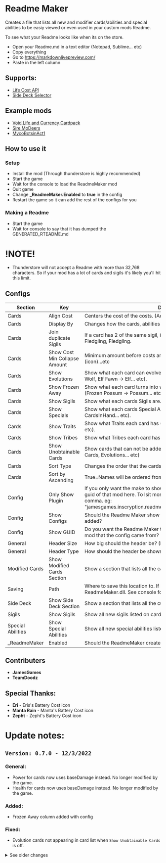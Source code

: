# Readme Maker
Creates a file that lists all new and modifier cards/abilities and special abilities to be easiy viewed or even used in your custom mods Readme.



To see what your Readme looks like when its on the store.
- Open your Readme.md in a text editor (Notepad, Sublime... etc)
- Copy everything
- Go to https://markdownlivepreview.com/
- Paste in the left column

## Supports:
- [Life Cost API](https://inscryption.thunderstore.io/package/Void_Slime/Life_Cost_API/)
- [Side Deck Selector](https://inscryption.thunderstore.io/package/Infiniscryption/Side_Deck_Selector/)

## Example mods
- [Void Life and Currency Cardpack](https://inscryption.thunderstore.io/package/Void_Slime/Void_Life_and_Currency_Cardpack/)
- [Sire MoDeers](https://inscryption.thunderstore.io/package/Sire/Sire_MoDeers/)
- [MycoBotsinAct1](https://inscryption.thunderstore.io/package/Cevin2006/MycoBotsinAct1/)


## How to use it

### Setup
- Install the mod (Through thunderstore is highly recommended)
- Start the game
- Wait for the console to load the ReadmeMaker mod
- Quit game
- Change **_ReadmeMaker.Enabled** to **true** in the config
- Restart the game so it can add the rest of the configs for you 

### Making a Readme
- Start the game
- Wait for console to say that it has dumped the GENERATED_RTEADME.md

# !NOTE!
- Thunderstore will not accept a Readme with more than 32,768 characters. So if your mod has a lot of cards and sigils it's likely you'll hit this limit.


## Configs
|Section|Key|Description|
|-|-|-|
|Cards|Align Cost|Centers the cost of the costs. (Adds a lot of characters)|
|Cards|Display By|Changes how the cards, abilities and special abilities are displayed.|
|Cards|Join duplicate Sigils|If a card has 2 of the same sigil, it will show as Fledgling(x2) instead of Fledgling, Fledgling.|
|Cards|Show Cost Min Collapse Amount|Minimum amount before costs are shown as (icon)5 instead of (icon)(icon)...etc|
|Cards|Show Evolutions|Show what each card can evolve into when given Fledgling. (Wolf Cub -> Wolf, Elf Fawn -> Elf... etc).|
|Cards|Show Frozen Away|Show what each card turns into when killed given the Frozen Away sigil. (Frozen Possum -> Possum... etc).|
|Cards|Show Sigils|Show what each cards Sigils are. (Waterborne, Fledgling... etc).|
|Cards|Show Specials|Show what each cards Special Abilities are. (Ouroboros, Mirror, CardsInHand... etc).|
|Cards|Show Traits|Show what Traits each card has (KillSurvivors, Ant, Goat, Pelt, Terrain... etc).|
|Cards|Show Tribes|Show what Tribes each card has (Insect, Canine... etc).|
|Cards|Show Unobtainable Cards|Show cards that can not be added to your deck.  (Trail cards, Frozen Away Cards, Evolutions... etc)|
|Cards|Sort Type|Changes the order that the cards will be displayed in.|
|Cards|Sort by Ascending|True=Names will be ordered from A-Z, False=Z-A... etc|
|Config|Only Show Plugin|If you only want the make to show configs from a specific Mod, put the guid of that mod here. To lsit more than 1 mod separate them with a comma. eg: "jamesgames.inscryption.readmemaker,jamesgames.inscryption.zergmod"|
|Config|Show Configs|Should the Readme Maker show a section listing all the new configs added?|
|Config|Show GUID|Do you want the Readme Maker to show a column showing the GUID of the mod that the config came from?|
|General|Header Size|How big should the header be? (Does not work for type Foldout!|
|General|Header Type|How should the header be shown? (Unaffected by Size)|
|Modified Cards|Show Modified Cards Section|Show a section that lists all the cards modified.|
|Saving|Path|Where to save this location to. If blank will be same folder as ReadmeMaker.dll. See console for exact location after making a readme|
|Side Deck|Show Side Deck Section|Show a section that lists all the custom side deck cards.|
|Sigils|Show Sigils|Show all new sigils listed on cards in its own section.|
|Special Abilities|Show Special Abilities|Show all new special abilities listed on cards in its own section.|
|_ReadmeMaker|Enabled|Should the ReadmeMaker create a GeneratedReadme?|



## Contributers
- **JamesGames**
- **TeamDoodz**

## Special Thanks:
- **Eri** - Eris's Battery Cost icon
- **Manta Rain** - Manta's Battery Cost icon
- **Zepht** - Zepht's Battery Cost icon


# Update notes:

## `Version: 0.7.0 - 12/3/2022`
### General:
- Power for cards now uses baseDamage instead. No longer modified by the game.
- Health for cards now uses baseDamage instead. No longer modified by the game.

### Added:
- Frozen Away column added with config

### Fixed:
- Evolution cards not appearing in card list when `Show Unobtainable Cards` is off. 

<details>
  <summary>See older changes</summary>

## `Version: 0.6.0 - 27/2/2022`
### General:
- Mods can now override the names of custom tribes/traits/SpecialStatInfo to be shown correctly.
- Cards are sorted by name by default
- Unobtainable cards are now shown by default

### Added:
- Support for mods to add their own additions to this.
- Config to show a section for custom Configs from specific mods
- Config to enable/disable mod. (Starts off in case mods use this as a dependency)
- Config to change Header Size
- Config to change Header to a dropdown (Doesn't work with sizes)
- Added Bells and CardsInHand SpecialStatInfo support

### Fixed:
- Error when trying to show costs that do not have a single image to show.
- Double up costs when larger than a the largest single image.


## `Version: 0.5.0 - 23/2/2022`
### General:
- Duplicate Sigils on cards are combiend to be Waterborne(x2) instead of Waterborne, Waterborne.
- Added support for viewing modified cards
- Added support for cards to show vanilla stat modifiers (Ant, Mirror... etc)
- Added support for viewing side deck cards
- Readme is now dumped when starting the game instead of waiting 5 seconds
- Did some refactoring for better understand errors when reported

### Added:
- Config to show/hide a side deck card section
- Config to show/hide a modified card section
- Config to combine sigils on cards to be Waterborne(x2) instead of Waterborne, Waterborne.
- Config to show/hide sigil sections
- Config to show/hide special abilities sections

### Fixed:
- Potential fix for Readme maker not working when installed manually
- Sigils with no rulebook name are now ignored in their sections
- Special Abilities with no rulebook name are now ignored in their sections


## `Version: 0.4.0 - 18/2/2022`
### General:
- Refactored how Config works. So you'll need to delete your config so it makes a new one with the correct options.
- Greatly reduced character count

### Added:
- Support for Life Cost
- Config Disable aligning of images
- Config to disable Tribes
- Config to disable Traits
- Config to disable Special Abilites


### Removed:
- Removed Manta's Energy icon because there isn't support for multiple image types per cost yet
- Removed Zepht's Energy icon because there isn't support for multiple image types per cost yet


## `Version: 0.3.0 - 7/2/2022`
### Added:
- Config to change Display Type (List/Table). Table by Default since it uses less characters and looks better.
- Config to change where the readme is exported to.
- Support for descriptions with `[creature]`. Replaced with `A card bearing this sigil`. Thanks to TeamDoodz.


## `Version: 0.2.0 - 27/1/2022`
### Added:
- Config to change how the Readme will be shown
- Added Traits
- Added Tribes
- Added Energy Cost
- Added Mox Gem Costs
- Costs Larger than 4 will now show as (icon)X. Changeable 

### Changed:
- Compressed URLs to fit in more cards in the Readme

### Fixed:
- Icons not aligned


## `Version: 0.1.0 - 17/1/2022`
### General:
- Initial Release

</details>